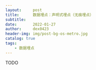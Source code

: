 ```yaml
---
layout:     post
title:      数据埋点：声明式埋点（无痕埋点）
subtitle:   
date:       2022-01-27
author:     dex0423
header-img: img/post-bg-os-metro.jpg
catalog: true
tags:
    - 数据埋点
---
```



TODO